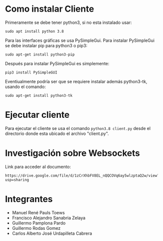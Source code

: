 # Como instalar Cliente
Primeramente se debe tener python3, si no esta instalado usar:

    sudo apt install python 3.8

Para las interfaces gráficas se usa PySimpleGui. Para instalar PySimpleGui se debe instalar pip para python3 o pip3:

    sudo apt-get install python3-pip
    
Después para instalar PySimpleGui es simplemente:

    pip3 install PySimpleGUI


Eventiualmente podría ser que se requiere instalar además python3-tk, usando el comando:

    sudo apt-get install python3-tk


# Ejecutar cliente
Para ejecutar el cliente se usa el comando `python3.8 client.py` desde el directorio donde esta ubicado el archivo "client.py".

# Investigación sobre Websockets
Link para acceder al documento:

    https://drive.google.com/file/d/1zCrXhbFV8EL_nQQCOVq6ay5wlzptaQ2w/view?usp=sharing
    
# Integrantes
* Manuel René Pauls Toews
* Francisco Alejandro Sanabria Zelaya
* Guillermo Pamplona Pardo
* Guillermo Rodas Gomez
* Carlos Alberto José Urdapilleta Cabrera


